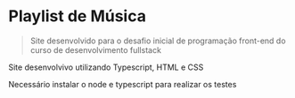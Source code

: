 <h1>Playlist de Música</h1>

> Site desenvolvido para o desafio inicial de programação front-end do curso de desenvolvimento fullstack

<p>Site desenvolvivo utilizando Typescript, HTML e CSS</p>

<p>Necessário instalar o node e typescript para realizar os testes</p>
